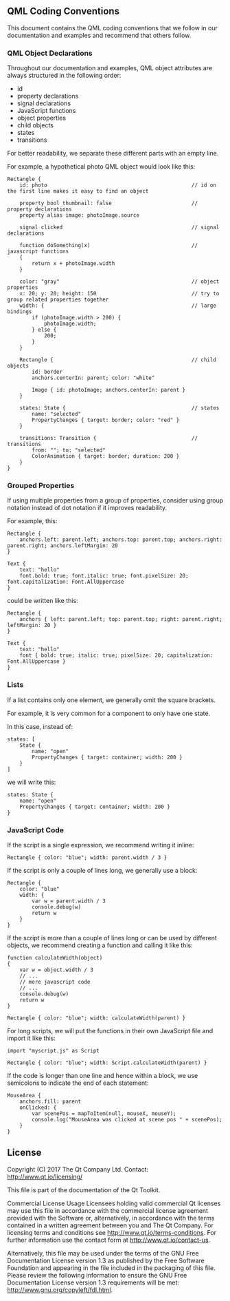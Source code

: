 ## QML Coding Conventions

This document contains the QML coding conventions that we follow in our documentation and examples and recommend that others follow.

### QML Object Declarations

Throughout our documentation and examples, QML object attributes are always structured in the following order:

- id
- property declarations
- signal declarations
- JavaScript functions
- object properties
- child objects
- states
- transitions

For better readability, we separate these different parts with an empty line.

For example, a hypothetical photo QML object would look like this:

```
Rectangle {
    id: photo                                               // id on the first line makes it easy to find an object

    property bool thumbnail: false                          // property declarations
    property alias image: photoImage.source

    signal clicked                                          // signal declarations

    function doSomething(x)                                 // javascript functions
    {
        return x + photoImage.width
    }

    color: "gray"                                           // object properties
    x: 20; y: 20; height: 150                               // try to group related properties together
    width: {                                                // large bindings
        if (photoImage.width > 200) {
            photoImage.width;
        } else {
            200;
        }
    }

    Rectangle {                                             // child objects
        id: border
        anchors.centerIn: parent; color: "white"

        Image { id: photoImage; anchors.centerIn: parent }
    }

    states: State {                                         // states
        name: "selected"
        PropertyChanges { target: border; color: "red" }
    }

    transitions: Transition {                               // transitions
        from: ""; to: "selected"
        ColorAnimation { target: border; duration: 200 }
    }
}
```

### Grouped Properties

If using multiple properties from a group of properties, consider using group notation instead of dot notation if it improves readability.

For example, this:

```
Rectangle {
    anchors.left: parent.left; anchors.top: parent.top; anchors.right: parent.right; anchors.leftMargin: 20
}

Text {
    text: "hello"
    font.bold: true; font.italic: true; font.pixelSize: 20; font.capitalization: Font.AllUppercase
}
```

could be written like this:

```
Rectangle {
    anchors { left: parent.left; top: parent.top; right: parent.right; leftMargin: 20 }
}

Text {
    text: "hello"
    font { bold: true; italic: true; pixelSize: 20; capitalization: Font.AllUppercase }
}
```

### Lists

If a list contains only one element, we generally omit the square brackets.

For example, it is very common for a component to only have one state.

In this case, instead of:

```
states: [
    State {
        name: "open"
        PropertyChanges { target: container; width: 200 }
    }
]
```

we will write this:

```
states: State {
    name: "open"
    PropertyChanges { target: container; width: 200 }
}
```

### JavaScript Code

If the script is a single expression, we recommend writing it inline:

```
Rectangle { color: "blue"; width: parent.width / 3 }
```

If the script is only a couple of lines long, we generally use a block:

```
Rectangle {
    color: "blue"
    width: {
        var w = parent.width / 3
        console.debug(w)
        return w
    }
}
```

If the script is more than a couple of lines long or can be used by different objects, we recommend creating a function and calling it like this:

```
function calculateWidth(object)
{
    var w = object.width / 3
    // ...
    // more javascript code
    // ...
    console.debug(w)
    return w
}

Rectangle { color: "blue"; width: calculateWidth(parent) }
```

For long scripts, we will put the functions in their own JavaScript file and import it like this:

```
import "myscript.js" as Script

Rectangle { color: "blue"; width: Script.calculateWidth(parent) }
```

If the code is longer than one line and hence within a block, we use semicolons to indicate the end of each statement:

```
MouseArea {
    anchors.fill: parent
    onClicked: {
        var scenePos = mapToItem(null, mouseX, mouseY);
        console.log("MouseArea was clicked at scene pos " + scenePos);
    }
}
```

## License

Copyright (C) 2017 The Qt Company Ltd.
Contact: http://www.qt.io/licensing/

This file is part of the documentation of the Qt Toolkit.

Commercial License Usage
Licensees holding valid commercial Qt licenses may use this file in
accordance with the commercial license agreement provided with the
Software or, alternatively, in accordance with the terms contained in
a written agreement between you and The Qt Company. For licensing terms
and conditions see http://www.qt.io/terms-conditions. For further
information use the contact form at http://www.qt.io/contact-us.

Alternatively, this file may be used under the terms of the GNU Free
Documentation License version 1.3 as published by the Free Software
Foundation and appearing in the file included in the packaging of
this file. Please review the following information to ensure
the GNU Free Documentation License version 1.3 requirements
will be met: http://www.gnu.org/copyleft/fdl.html.
